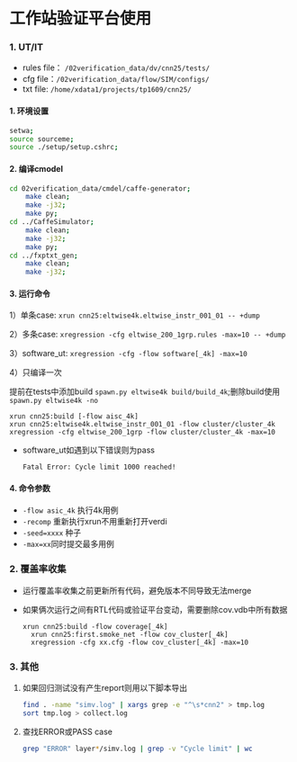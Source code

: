 # 工作站验证平台使用

### 1. UT/IT

* rules file： `/02verification_data/dv/cnn25/tests/`
* cfg file：`/02verification_data/flow/SIM/configs/`
* txt file: `/home/xdata1/projects/tp1609/cnn25/`

#### 1. 环境设置

```bash
setwa;
source sourceme;
source ./setup/setup.cshrc;
```

#### 2. 编译cmodel

```bash
cd 02verification_data/cmdel/caffe-generator;
    make clean;
    make -j32;
    make py;
cd ../CaffeSimulator;
    make clean;
    make -j32;
    make py;
cd ../fxptxt_gen;
    make clean;
    make -j32;
```

#### 3. 运行命令

1）单条case: `xrun cnn25:eltwise4k.eltwise_instr_001_01 -- +dump` 

2）多条case: `xregression -cfg eltwise_200_1grp.rules -max=10 -- +dump` 

3）software\_ut: `xregression -cfg -flow software[_4k] -max=10` 

4）只编译一次

提前在tests中添加build `spawn.py eltwise4k build/build_4k`;删除build使用`spawn.py eltwise4k -no`

```text
xrun cnn25:build [-flow aisc_4k]
xrun cnn25:eltwise4k.eltwise_instr_001_01 -flow cluster/cluster_4k
xregression -cfg eltwise_200_1grp -flow cluster/cluster_4k -max=10
```

* software\_ut如遇到以下错误则为pass

  `Fatal Error: Cycle limit 1000 reached!`

#### 4. 命令参数

* `-flow asic_4k` 执行4k用例
* `-recomp` 重新执行xrun不用重新打开verdi
* `-seed=xxxx` 种子
* `-max=xx`同时提交最多用例

### 2. 覆盖率收集

* 运行覆盖率收集之前更新所有代码，避免版本不同导致无法merge
* 如果俩次运行之间有RTL代码或验证平台变动，需要删除cov.vdb中所有数据

  ```text
  xrun cnn25:build -flow coverage[_4k]
    xrun cnn25:first.smoke_net -flow cov_cluster[_4k]
    xregression -cfg xx.cfg -flow cov_cluster[_4k] -max=10
  ```

### 3. 其他

1. 如果回归测试没有产生report则用以下脚本导出

   ```bash
   find . -name "simv.log" | xargs grep -e "^\s*cnn2" > tmp.log
   sort tmp.log > collect.log
   ```

2. 查找ERROR或PASS case

   ```bash
   grep "ERROR" layer*/simv.log | grep -v "Cycle limit" | wc
   ```

